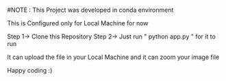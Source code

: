
#NOTE : This Project was developed in conda environment

This is Configured only for Local Machine for now 

Step 1-> Clone this Repository
Step 2-> Just run " python app.py " for it to run

It can upload the file in your Local Machine
and it can zoom your image file

Happy coding :)

